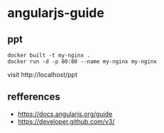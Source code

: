 # angularjs-guide

## ppt

```shell
docker built -t my-nginx .
docker run -d -p 80:80 --name my-nginx my-nginx
```

visit http://localhost/ppt

## refferences

 - https://docs.angularjs.org/guide
 - https://developer.github.com/v3/ 
